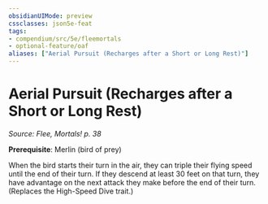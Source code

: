 ```yaml
---
obsidianUIMode: preview
cssclasses: json5e-feat
tags:
- compendium/src/5e/fleemortals
- optional-feature/oaf
aliases: ["Aerial Pursuit (Recharges after a Short or Long Rest)"]
---
```

# Aerial Pursuit (Recharges after a Short or Long Rest)
*Source: Flee, Mortals! p. 38*  

**Prerequisite**: Merlin (bird of prey)

When the bird starts their turn in the air, they can triple their flying speed until the end of their turn. If they descend at least 30 feet on that turn, they have advantage on the next attack they make before the end of their turn. (Replaces the High-Speed Dive trait.)
